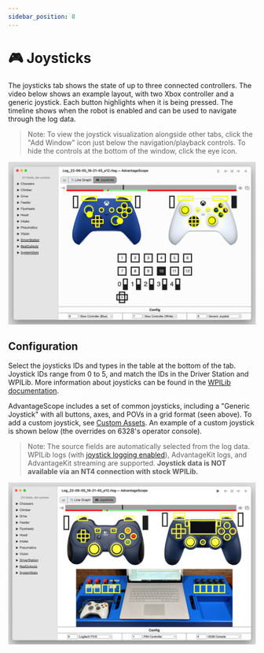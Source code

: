 ```yaml
---
sidebar_position: 8
---
```


# 🎮 Joysticks

The joysticks tab shows the state of up to three connected controllers. The video below shows an example layout, with two Xbox controller and a generic joystick. Each button highlights when it is being pressed. The timeline shows when the robot is enabled and can be used to navigate through the log data.

> Note: To view the joystick visualization alongside other tabs, click the "Add Window" icon just below the navigation/playback controls. To hide the controls at the bottom of the window, click the eye icon.

![Overview of joystick tab](./img/joysticks-1.png)

## Configuration

Select the joysticks IDs and types in the table at the bottom of the tab. Joystick IDs range from 0 to 5, and match the IDs in the Driver Station and WPILib. More information about joysticks can be found in the [WPILib documentation](https://docs.wpilib.org/en/stable/docs/software/basic-programming/joystick.html).

AdvantageScope includes a set of common joysticks, including a "Generic Joystick" with all buttons, axes, and POVs in a grid format (seen above). To add a custom joystick, see [Custom Assets](../more-features/custom-assets.md). An example of a custom joystick is shown below (the overrides on 6328's operator console).

> Note: The source fields are automatically selected from the log data. WPILib logs (with [joystick logging enabled](https://docs.wpilib.org/en/stable/docs/software/telemetry/datalog.html#logging-joystick-data)), AdvantageKit logs, and AdvantageKit streaming are supported. **Joystick data is NOT available via an NT4 connection with stock WPILib.**

![Custom joystick](./img/joysticks-2.png)
